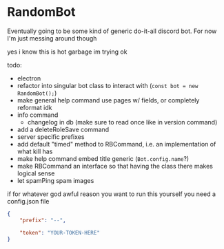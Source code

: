 # RandomBot

Eventually going to be some kind of generic do-it-all discord bot. For now I'm just messing around though



yes i know this is hot garbage
im trying ok

todo:
- electron
- refactor into singular bot class to interact with (`const bot = new RandomBot();`)
- make general help command use pages w/ fields, or completely reformat idk
- info command
	- changelog in db (make sure to read once like in version command)
- add a deleteRoleSave command
- server specific prefixes
- add default "timed" method to RBCommand, i.e. an implementation of what kill has
- make help command embed title generic (`Bot.config.name`?)
- make RBCommand an interface so that having the class there makes logical sense
- let spamPing spam images





if for whatever god awful reason you want to run this yourself you need a config.json file
```json
{
	"prefix": "--",

	"token": "YOUR-TOKEN-HERE"
}
```
